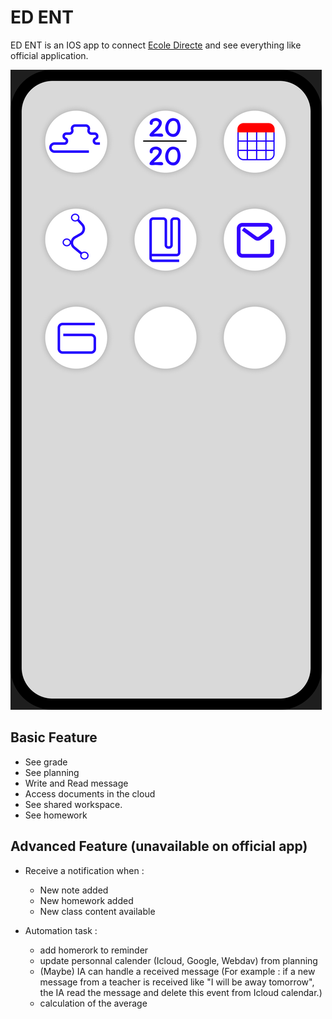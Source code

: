 # ED ENT
ED ENT is an IOS app to connect [Ecole Directe](https://www.ecoledirecte.com) and see everything like official application.

![Model|100](https://github.com/Rodevpet/ED_ENT/blob/894b361475d04a5c1483de8b3ffd6373b2c9089f/Modele%20ENT-ED.png)

## Basic Feature
- See grade
- See planning
- Write and Read message
- Access documents in the cloud
- See shared workspace.
- See homework

## Advanced Feature (unavailable on official app)
- Receive a notification when :
  - New note added
  - New homework added
  - New class content available

- Automation task :
  - add homerork to reminder
  - update personnal calender (Icloud, Google, Webdav) from planning
  - (Maybe) IA can handle a received message (For example : if a new message from a teacher is received like "I will be away tomorrow", the IA read the message and delete this event from Icloud calendar.)
  - calculation of the average
